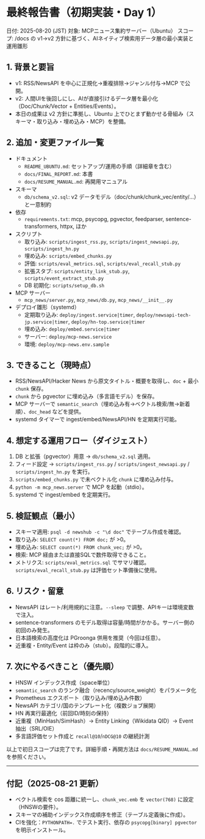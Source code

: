 # 最終報告書（初期実装・Day 1）

日付: 2025-08-20 (JST)
対象: MCPニュース集約サーバー（Ubuntu）
スコープ: /docs の v1→v2 方針に基づく、AIネイティブ検索用データ層の最小実装と運用雛形

## 1. 背景と要旨
- v1: RSS/NewsAPI を中心に正規化→重複排除→ジャンル付与→MCP で公開。
- v2: 人間UIを後回しにし、AIが直接引けるデータ層を最小化（Doc/Chunk/Vector + Entities/Events）。
- 本日の成果は v2 方針に準拠し、Ubuntu 上でひとまず動かせる骨組み（スキーマ・取り込み・埋め込み・MCP）を整備。

## 2. 追加・変更ファイル一覧
- ドキュメント
  - `README_UBUNTU.md`: セットアップ/運用の手順（詳細章を含む）
  - `docs/FINAL_REPORT.md`: 本書
  - `docs/RESUME_MANUAL.md`: 再開用マニュアル
- スキーマ
  - `db/schema_v2.sql`: v2 データモデル（doc/chunk/chunk_vec/entity/…）と一意制約
- 依存
  - `requirements.txt`: mcp, psycopg, pgvector, feedparser, sentence-transformers, httpx, ほか
- スクリプト
  - 取り込み: `scripts/ingest_rss.py`, `scripts/ingest_newsapi.py`, `scripts/ingest_hn.py`
  - 埋め込み: `scripts/embed_chunks.py`
  - 評価: `scripts/eval_metrics.sql`, `scripts/eval_recall_stub.py`
  - 拡張スタブ: `scripts/entity_link_stub.py`, `scripts/event_extract_stub.py`
  - DB 初期化: `scripts/setup_db.sh`
- MCP サーバー
  - `mcp_news/server.py`, `mcp_news/db.py`, `mcp_news/__init__.py`
- デプロイ雛形（systemd）
  - 定期取り込み: `deploy/ingest.service|timer`, `deploy/newsapi-tech-jp.service|timer`, `deploy/hn-top.service|timer`
  - 埋め込み: `deploy/embed.service|timer`
  - サーバー: `deploy/mcp-news.service`
  - 環境: `deploy/mcp-news.env.sample`

## 3. できること（現時点）
- RSS/NewsAPI/Hacker News から原文タイトル・概要を取得し、`doc` + 最小 `chunk` 保存。
- `chunk` から pgvector に埋め込み（多言語モデル）を保存。
- MCP サーバーで `semantic_search`（埋め込み有→ベクトル検索/無→新着順）、`doc_head` などを提供。
- systemd タイマーで ingest/embed/NewsAPI/HN を定期実行可能。

## 4. 想定する運用フロー（ダイジェスト）
1) DB と拡張（pgvector）用意 → `db/schema_v2.sql` 適用。
2) フィード設定 → `scripts/ingest_rss.py` / `scripts/ingest_newsapi.py` / `scripts/ingest_hn.py` を実行。
3) `scripts/embed_chunks.py` で未ベクトル化 `chunk` に埋め込み付与。
4) `python -m mcp_news.server` で MCP を起動（stdio）。
5) systemd で ingest/embed を定期実行。

## 5. 検証観点（最小）
- スキーマ適用: `psql -d newshub -c "\d doc"` でテーブル作成を確認。
- 取り込み: `SELECT count(*) FROM doc;` が >0。
- 埋め込み: `SELECT count(*) FROM chunk_vec;` が >0。
- 検索: MCP 経由または直接SQLで数件取得できること。
- メトリクス: `scripts/eval_metrics.sql` でサマリ確認。`scripts/eval_recall_stub.py` は評価セット準備後に使用。

## 6. リスク・留意
- NewsAPI はレート/利用規約に注意。`--sleep` で調整、APIキーは環境変数で注入。
- sentence-transformers のモデル取得は容量/時間がかかる。サーバー側の初回のみ発生。
- 日本語検索の高度化は PGroonga 併用を推奨（今回は任意）。
- 近重複・Entity/Event は枠のみ（stub）。段階的に導入。

## 7. 次にやるべきこと（優先順）
- HNSW インデックス作成（space単位）
- `semantic_search` のランク融合（recency/source_weight）をパラメータ化
- Prometheus エクスポート（取り込み/埋め込み件数）
- NewsAPI カテゴリ/国のテンプレート化（複数ジョブ展開）
- HN 再実行最適化（前回ID/時刻の保持）
- 近重複（MinHash/SimHash）→ Entity Linking（Wikidata QID）→ Event 抽出（SRL/OIE）
- 多言語評価セット作成と `recall@10`/`nDCG@10` の継続計測

以上で初日スコープは完了です。詳細手順・再開方法は `docs/RESUME_MANUAL.md` を参照ください。

---

## 付記（2025-08-21 更新）
- ベクトル検索を cos 距離に統一し、`chunk_vec.emb` を `vector(768)` に設定（HNSWの要件）。
- スキーマの補助インデックス作成順序を修正（テーブル定義後に作成）。
- CIを強化：`PYTHONPATH=.` でテスト実行、依存の `psycopg[binary] pgvector` を明示インストール。
